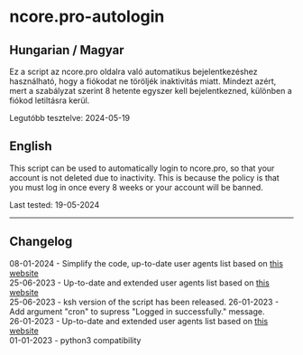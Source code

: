 # ncore.pro-autologin


## Hungarian / Magyar

Ez a script az ncore.pro oldalra való automatikus bejelentkezéshez használható, hogy a fiókodat ne töröljék inaktivitás miatt.
Mindezt azért, mert a szabályzat szerint 8 hetente egyszer kell bejelentkezned, különben a fiókod letiltásra kerül.

Legutóbb tesztelve: 2024-05-19


## English

This script can be used to automatically login to ncore.pro, so that your account is not deleted due to inactivity.
This is because the policy is that you must log in once every 8 weeks or your account will be banned.

Last tested: 19-05-2024

---

## Changelog

08-01-2024 - Simplify the code, up-to-date user agents list based on [this website](https://www.whatismybrowser.com/guides/the-latest-user-agent/)  
25-06-2023 - Up-to-date and extended user agents list based on [this website](https://www.whatismybrowser.com/guides/the-latest-user-agent/)  
25-06-2023 - ksh version of the script has been released.
26-01-2023 - Add argument "cron" to supress "Logged in successfully." message.   
26-01-2023 - Up-to-date and extended user agents list based on [this website](https://www.whatismybrowser.com/guides/the-latest-user-agent/)   
01-01-2023 - python3 compatibility
